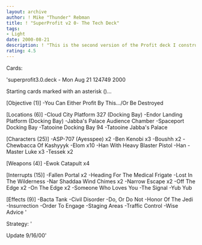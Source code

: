 ```yaml
---
layout: archive
author: ! Mike "Thunder" Rebman
title: ! "SuperProfit v2 0- The Tech Deck"
tags:
- Light
date: 2000-08-21
description: ! "This is the second version of the Profit deck I constructed which has done very well during playtesting. Powerful, versatile, balanced, and consistant..."
rating: 4.5
---
```

Cards: 

'superprofit3.0.deck - Mon Aug 21 124749 2000

Starting cards marked with an asterisk ()...

[Objective (1)]
-You Can Either Profit By This.../Or Be Destroyed

[Locations (6)]
-Cloud City Platform 327 (Docking Bay)
-Endor Landing Platform (Docking Bay)
-Jabba's Palace Audience Chamber
-Spaceport Docking Bay
-Tatooine Docking Bay 94
-Tatooine Jabba's Palace

[Characters (25)]
-ASP-707 (Ayesspee) x2
-Ben Kenobi x3
-Boushh x2
-Chewbacca Of Kashyyyk
-Elom x10
-Han With Heavy Blaster Pistol
-Han
-Master Luke x3
-Tessek x2

[Weapons (4)]
-Ewok Catapult x4

[Interrupts (15)]
-Fallen Portal x2
-Heading For The Medical Frigate
-Lost In The Wilderness
-Nar Shaddaa Wind Chimes x2
-Narrow Escape x2
-Off The Edge x2
-On The Edge x2
-Someone Who Loves You
-The Signal
-Yub Yub

[Effects (9)]
-Bacta Tank
-Civil Disorder
-Do, Or Do Not
-Honor Of The Jedi
-Insurrection
-Order To Engage
-Staging Areas
-Traffic Control
-Wise Advice '

Strategy: '


Update 9/16/00'